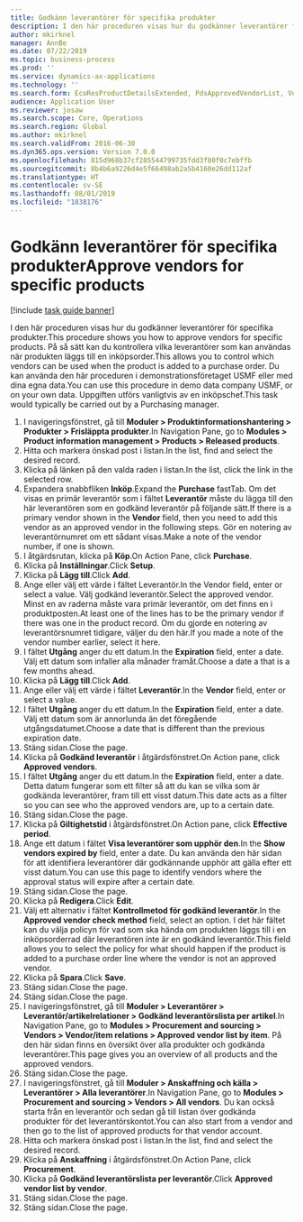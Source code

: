 ```yaml
---
title: Godkänn leverantörer för specifika produkter
description: I den här proceduren visas hur du godkänner leverantörer för specifika produkter.
author: mkirknel
manager: AnnBe
ms.date: 07/22/2019
ms.topic: business-process
ms.prod: ''
ms.service: dynamics-ax-applications
ms.technology: ''
ms.search.form: EcoResProductDetailsExtended, PdsApprovedVendorList, VendTable
audience: Application User
ms.reviewer: josaw
ms.search.scope: Core, Operations
ms.search.region: Global
ms.author: mkirknel
ms.search.validFrom: 2016-06-30
ms.dyn365.ops.version: Version 7.0.0
ms.openlocfilehash: 815d968b37cf285544799735fdd3f00f0c7ebffb
ms.sourcegitcommit: 8b4b6a9226d4e5f66498ab2a5b4160e26dd112af
ms.translationtype: HT
ms.contentlocale: sv-SE
ms.lasthandoff: 08/01/2019
ms.locfileid: "1838176"
---
```

# <a name="approve-vendors-for-specific-products"></a><span data-ttu-id="4786d-103">Godkänn leverantörer för specifika produkter</span><span class="sxs-lookup"><span data-stu-id="4786d-103">Approve vendors for specific products</span></span>

[!include [task guide banner](../../includes/task-guide-banner.md)]

<span data-ttu-id="4786d-104">I den här proceduren visas hur du godkänner leverantörer för specifika produkter.</span><span class="sxs-lookup"><span data-stu-id="4786d-104">This procedure shows you how to approve vendors for specific products.</span></span> <span data-ttu-id="4786d-105">På så sätt kan du kontrollera vilka leverantörer som kan användas när produkten läggs till en inköpsorder.</span><span class="sxs-lookup"><span data-stu-id="4786d-105">This allows you to control which vendors can be used when the product is added to a purchase order.</span></span> <span data-ttu-id="4786d-106">Du kan använda den här proceduren i demonstrationsföretaget USMF eller med dina egna data.</span><span class="sxs-lookup"><span data-stu-id="4786d-106">You can use this procedure in demo data company USMF, or on your own data.</span></span> <span data-ttu-id="4786d-107">Uppgiften utförs vanligtvis av en inköpschef.</span><span class="sxs-lookup"><span data-stu-id="4786d-107">This task would typically be carried out by a Purchasing manager.</span></span>

1. <span data-ttu-id="4786d-108">I navigeringsfönstret, gå till **Moduler > Produktinformationshantering > Produkter > Frisläppta produkter**.</span><span class="sxs-lookup"><span data-stu-id="4786d-108">In Navigation Pane, go to **Modules > Product information management > Products > Released products**.</span></span>
2. <span data-ttu-id="4786d-109">Hitta och markera önskad post i listan.</span><span class="sxs-lookup"><span data-stu-id="4786d-109">In the list, find and select the desired record.</span></span>
3. <span data-ttu-id="4786d-110">Klicka på länken på den valda raden i listan.</span><span class="sxs-lookup"><span data-stu-id="4786d-110">In the list, click the link in the selected row.</span></span>
4. <span data-ttu-id="4786d-111">Expandera snabbfliken **Inköp**.</span><span class="sxs-lookup"><span data-stu-id="4786d-111">Expand the **Purchase** fastTab.</span></span> <span data-ttu-id="4786d-112">Om det visas en primär leverantör som i fältet **Leverantör** måste du lägga till den här leverantören som en godkänd leverantör på följande sätt.</span><span class="sxs-lookup"><span data-stu-id="4786d-112">If there is a primary vendor shown in the **Vendor** field, then you need to add this vendor as an approved vendor in the following steps.</span></span> <span data-ttu-id="4786d-113">Gör en notering av leverantörnumret om ett sådant visas.</span><span class="sxs-lookup"><span data-stu-id="4786d-113">Make a note of the vendor number, if one is shown.</span></span>  
5. <span data-ttu-id="4786d-114">I åtgärdsrutan, klicka på **Köp**.</span><span class="sxs-lookup"><span data-stu-id="4786d-114">On Action Pane, click **Purchase**.</span></span>
6. <span data-ttu-id="4786d-115">Klicka på **Inställningar**.</span><span class="sxs-lookup"><span data-stu-id="4786d-115">Click **Setup**.</span></span>
7. <span data-ttu-id="4786d-116">Klicka på **Lägg till**.</span><span class="sxs-lookup"><span data-stu-id="4786d-116">Click **Add**.</span></span>
8. <span data-ttu-id="4786d-117">Ange eller välj ett värde i fältet Leverantör.</span><span class="sxs-lookup"><span data-stu-id="4786d-117">In the Vendor field, enter or select a value.</span></span> <span data-ttu-id="4786d-118">Välj godkänd leverantör.</span><span class="sxs-lookup"><span data-stu-id="4786d-118">Select the approved vendor.</span></span> <span data-ttu-id="4786d-119">Minst en av raderna måste vara primär leverantör, om det finns en i produktposten.</span><span class="sxs-lookup"><span data-stu-id="4786d-119">At least one of the lines has to be the primary vendor if there was one in the product record.</span></span> <span data-ttu-id="4786d-120">Om du gjorde en notering av leverantörsnumret tidigare, väljer du den här.</span><span class="sxs-lookup"><span data-stu-id="4786d-120">If you made a note of the vendor number earlier, select it here.</span></span>  
9. <span data-ttu-id="4786d-121">I fältet **Utgång** anger du ett datum.</span><span class="sxs-lookup"><span data-stu-id="4786d-121">In the **Expiration** field, enter a date.</span></span> <span data-ttu-id="4786d-122">Välj ett datum som infaller alla månader framåt.</span><span class="sxs-lookup"><span data-stu-id="4786d-122">Choose a date a that is a few months ahead.</span></span>  
10. <span data-ttu-id="4786d-123">Klicka på **Lägg till**.</span><span class="sxs-lookup"><span data-stu-id="4786d-123">Click **Add**.</span></span>
11. <span data-ttu-id="4786d-124">Ange eller välj ett värde i fältet **Leverantör**.</span><span class="sxs-lookup"><span data-stu-id="4786d-124">In the **Vendor** field, enter or select a value.</span></span>
12. <span data-ttu-id="4786d-125">I fältet **Utgång** anger du ett datum.</span><span class="sxs-lookup"><span data-stu-id="4786d-125">In the **Expiration** field, enter a date.</span></span> <span data-ttu-id="4786d-126">Välj ett datum som är annorlunda än det föregående utgångsdatumet.</span><span class="sxs-lookup"><span data-stu-id="4786d-126">Choose a date that is different than the previous expiration date.</span></span>  
13. <span data-ttu-id="4786d-127">Stäng sidan.</span><span class="sxs-lookup"><span data-stu-id="4786d-127">Close the page.</span></span>
14. <span data-ttu-id="4786d-128">Klicka på **Godkänd leverantör** i åtgärdsfönstret.</span><span class="sxs-lookup"><span data-stu-id="4786d-128">On Action pane, click **Approved vendors**.</span></span>
15. <span data-ttu-id="4786d-129">I fältet **Utgång** anger du ett datum.</span><span class="sxs-lookup"><span data-stu-id="4786d-129">In the **Expiration** field, enter a date.</span></span> <span data-ttu-id="4786d-130">Detta datum fungerar som ett filter så att du kan se vilka som är godkända leverantörer, fram till ett visst datum.</span><span class="sxs-lookup"><span data-stu-id="4786d-130">This date acts as a filter so you can see who the approved vendors are, up to a certain date.</span></span>  
16. <span data-ttu-id="4786d-131">Stäng sidan.</span><span class="sxs-lookup"><span data-stu-id="4786d-131">Close the page.</span></span>
17. <span data-ttu-id="4786d-132">Klicka på **Giltighetstid** i åtgärdsfönstret.</span><span class="sxs-lookup"><span data-stu-id="4786d-132">On Action pane, click **Effective period**.</span></span>
18. <span data-ttu-id="4786d-133">Ange ett datum i fältet **Visa leverantörer som upphör den**.</span><span class="sxs-lookup"><span data-stu-id="4786d-133">In the **Show vendors expired by** field, enter a date.</span></span> <span data-ttu-id="4786d-134">Du kan använda den här sidan för att identifiera leverantörer där godkännande upphör att gälla efter ett visst datum.</span><span class="sxs-lookup"><span data-stu-id="4786d-134">You can use this page to identify vendors where the approval status will expire after a certain date.</span></span>  
19. <span data-ttu-id="4786d-135">Stäng sidan.</span><span class="sxs-lookup"><span data-stu-id="4786d-135">Close the page.</span></span>
20. <span data-ttu-id="4786d-136">Klicka på **Redigera**.</span><span class="sxs-lookup"><span data-stu-id="4786d-136">Click **Edit**.</span></span>
21. <span data-ttu-id="4786d-137">Välj ett alternativ i fältet **Kontrollmetod för godkänd leverantör**.</span><span class="sxs-lookup"><span data-stu-id="4786d-137">In the **Approved vendor check method** field, select an option.</span></span> <span data-ttu-id="4786d-138">I det här fältet kan du välja policyn för vad som ska hända om produkten läggs till i en inköpsorderrad där leverantören inte är en godkänd leverantör.</span><span class="sxs-lookup"><span data-stu-id="4786d-138">This field allows you to select the policy for what should happen if the product is added to a purchase order line where the vendor is not an approved vendor.</span></span>  
22. <span data-ttu-id="4786d-139">Klicka på **Spara**.</span><span class="sxs-lookup"><span data-stu-id="4786d-139">Click **Save**.</span></span>
23. <span data-ttu-id="4786d-140">Stäng sidan.</span><span class="sxs-lookup"><span data-stu-id="4786d-140">Close the page.</span></span>
24. <span data-ttu-id="4786d-141">Stäng sidan.</span><span class="sxs-lookup"><span data-stu-id="4786d-141">Close the page.</span></span>
25. <span data-ttu-id="4786d-142">I navigeringsfönstret, gå till **Moduler > Leverantörer > Leverantör/artikelrelationer > Godkänd leverantörslista per artikel**.</span><span class="sxs-lookup"><span data-stu-id="4786d-142">In Navigation Pane, go to **Modules > Procurement and sourcing > Vendors > Vendor/item relations > Approved vendor list by item**.</span></span> <span data-ttu-id="4786d-143">På den här sidan finns en översikt över alla produkter och godkända leverantörer.</span><span class="sxs-lookup"><span data-stu-id="4786d-143">This page gives you an overview of all products and the approved vendors.</span></span>  
26. <span data-ttu-id="4786d-144">Stäng sidan.</span><span class="sxs-lookup"><span data-stu-id="4786d-144">Close the page.</span></span>
27. <span data-ttu-id="4786d-145">I navigeringsfönstret, gå till **Moduler > Anskaffning och källa > Leverantörer > Alla leverantörer**.</span><span class="sxs-lookup"><span data-stu-id="4786d-145">In Navigation Pane, go to **Modules > Procurement and sourcing > Vendors > All vendors**.</span></span> <span data-ttu-id="4786d-146">Du kan också starta från en leverantör och sedan gå till listan över godkända produkter för det leverantörskontot.</span><span class="sxs-lookup"><span data-stu-id="4786d-146">You can also start from a vendor and then go to the list of approved products for that vendor account.</span></span>  
28. <span data-ttu-id="4786d-147">Hitta och markera önskad post i listan.</span><span class="sxs-lookup"><span data-stu-id="4786d-147">In the list, find and select the desired record.</span></span>
29. <span data-ttu-id="4786d-148">Klicka på **Anskaffning** i åtgärdsfönstret.</span><span class="sxs-lookup"><span data-stu-id="4786d-148">On Action Pane, click **Procurement**.</span></span>
30. <span data-ttu-id="4786d-149">Klicka på **Godkänd leverantörslista per leverantör**.</span><span class="sxs-lookup"><span data-stu-id="4786d-149">Click **Approved vendor list by vendor**.</span></span>
31. <span data-ttu-id="4786d-150">Stäng sidan.</span><span class="sxs-lookup"><span data-stu-id="4786d-150">Close the page.</span></span>
32. <span data-ttu-id="4786d-151">Stäng sidan.</span><span class="sxs-lookup"><span data-stu-id="4786d-151">Close the page.</span></span>

